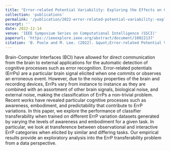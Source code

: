 ```yaml
---
title: "Error-related Potential Variability: Exploring the Effects on Classification and Transferability"
collection: 'publications'
permalink: '/publication/2022-error-related-potential-variability:-exploring-the-effects-on-classification-and-transferability'
excerpt: ''
date: 2022-12-14
venue: 'IEEE Symposium Series on Computational Intelligence (SSCI)'
paperurl: 'https://ieeexplore.ieee.org/abstract/document/10022137'
citation: 'B. Poole and M. Lee. (2022). &quot;Error-related Potential Variability: Exploring the Effects on Classification and Transferability.&quot; <i>SSCI</i>.'
---
```

Brain-Computer Interfaces (BCI) have allowed for direct communication from the brain to external applications for the automatic detection of cognitive processes such as error recognition. Error-related potentials (ErrPs) are a particular brain signal elicited when one commits or observes an erroneous event. However, due to the noisy properties of the brain and recording devices, ErrPs vary from instance to instance as they are combined with an assortment of other brain signals, biological noise, and external noise, making the classification of ErrPs a non-trivial problem. Recent works have revealed particular cognitive processes such as awareness, embodiment, and predictability that contribute to ErrP variations. In this paper, we explore the performance of classifier transferability when trained on different ErrP variation datasets generated by varying the levels of awareness and embodiment for a given task. In particular, we look at transference between observational and interactive ErrP categories when elicited by similar and differing tasks. Our empirical results provide an exploratory analysis into the ErrP transferability problem from a data perspective.